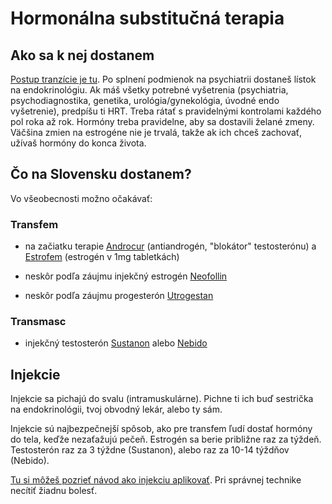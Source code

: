 # Hormonálna substitučná terapia

## Ako sa k nej dostanem

[Postup tranzície je tu](index.html). Po splnení podmienok na psychiatrii dostaneš lístok na endokrinológiu. Ak máš všetky potrebné vyšetrenia (psychiatria, psychodiagnostika, genetika, urológia/gynekológia, úvodné endo vyšetrenie), predpíšu ti HRT. Treba rátať s pravidelnými kontrolami každého pol roka až rok. Hormóny treba pravidelne, aby sa dostavili želané zmeny. Väčšina zmien na estrogéne nie je trvalá, takže ak ich chceš zachovať, užívaš hormóny do konca života.

## Čo na Slovensku dostanem?
Vo všeobecnosti možno očakávať:

### Transfem

- na začiatku terapie [Androcur](https://www.adc.sk/databazy/produkty/pil/androcur-418252.html) (antiandrogén, "blokátor" testosterónu) a [Estrofem](https://www.adc.sk/databazy/produkty/pil/estrofem-1-mg-977935.html) (estrogén v 1mg tabletkách)

- neskôr podľa záujmu injekčný estrogén [Neofollin](https://www.adc.sk/databazy/produkty/pil/neofollin-890942.html)

- neskôr podľa záujmu progesterón [Utrogestan](https://www.adc.sk/databazy/produkty/pil/utrogestan-120090.html)

### Transmasc

- injekčný testosterón [Sustanon](https://www.adc.sk/databazy/produkty/pil/sustanon-250-337824.html) alebo [Nebido](https://www.adc.sk/databazy/produkty/pil/nebido-1000-mg-4-ml-injekcny-roztok-391308.html)

## Injekcie

Injekcie sa pichajú do svalu (intramuskulárne). Pichne ti ich buď sestrička na endokrinológii, tvoj obvodný lekár, alebo ty sám.

Injekcie sú najbezpečnejší spôsob, ako pre transfem ľudí dostať hormóny do tela, keďže nezaťažujú pečeň. Estrogén sa berie približne raz za týždeň. Testosterón raz za 3 týždne (Sustanon), alebo raz za 10-14 týždňov (Nebido).

[Tu si môžeš pozrieť návod ako injekciu aplikovať](https://www.youtube.com/watch?v=e0wDPZ0D9Wk). Pri správnej technike necítiť žiadnu bolesť.
